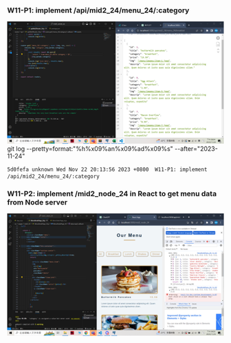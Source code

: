 ### W11-P1: implement /api/mid2_24/menu_24/:category
 
![](w11-p1.png)
 git log --pretty=format:"%h%x09%an%x09%ad%x09%s" --after="2023-11-24"

 ```
 5d0fefa unknown Wed Nov 22 20:13:56 2023 +0800  W11-P1: implement /api/mid2_24/menu_24/:category
 ```

 ### W11-P2: implement /mid2_node_24 in React to get menu data from Node server
 
![](w11-p2.png)
 